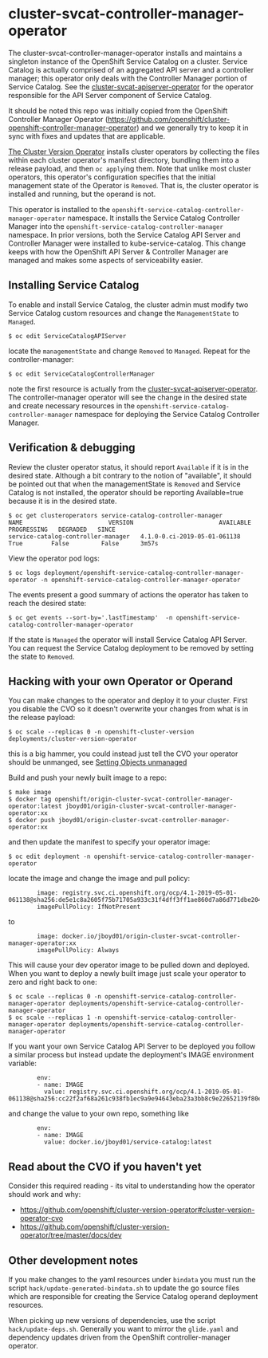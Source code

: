 # cluster-svcat-controller-manager-operator
The cluster-svcat-controller-manager-operator installs and maintains a singleton instance of the OpenShift Service Catalog on a cluster.  Service Catalog is actually comprised of an aggregated API server and a controller manager; this operator only deals with the Controller Manager portion of Service Catalog.  See the [cluster-svcat-apiserver-operator](https://github.com/openshift/cluster-svcat-apiserver-operator) for the operator responsible for the API Server component of Service Catalog.

It should be noted this repo was initially copied from the OpenShift Controller Manager Operator (https://github.com/openshift/cluster-openshift-controller-manager-operator) and we generally try to keep it in sync with fixes and updates that are applicable.

[The Cluster Version Operator](https://github.com/openshift/cluster-version-operator) installs cluster operators by collecting the files within each cluster operator's manifest directory, bundling them into a release payload, and then `oc apply`ing them.  Note that unlike most cluster operators, this operator's configuration specifies that the initial management state of the Operator is `Removed`.  That is, the cluster operator is installed and running, but the operand is not.

This operator is installed to the `openshift-service-catalog-controller-manager-operator` namespace.  It installs the Service Catalog Controller Manager into the `openshift-service-catalog-controller-manager` namespace.  In prior versions, both the Service Catalog API Server and Controller Manager were installed to kube-service-catalog.  This change keeps with how the OpenShift API Server & Controller Manager are managed and makes some aspects of serviceability easier.


## Installing Service Catalog
To enable and install Service Catalog, the cluster admin must modify two Service Catalog custom resources and change the `ManagementState` to `Managed`. 
```
$ oc edit ServiceCatalogAPIServer
```
locate the `managementState` and change `Removed` to `Managed`.  Repeat for the controller-manager:
```
$ oc edit ServiceCatalogControllerManager
```
note the first resource is actually from the [cluster-svcat-apiserver-operator](https://github.com/openshift/cluster-svcat-apiserver-operator).  The controller-manager operator will see the change in the desired state and create necessary resources in the `openshift-service-catalog-controller-manager` namespace for deploying the Service Catalog Controller Manager.


## Verification & debugging
Review the cluster operator status, it should report `Available` if it is in the desired state.  Although a bit contrary to the notion of "available", it should be pointed out that when the managementState is `Removed` and Service Catalog is not installed, the operator should be reporting Available=true because it is in the desired state.
```
$ oc get clusteroperators service-catalog-controller-manager
NAME                        VERSION                        AVAILABLE   PROGRESSING   DEGRADED   SINCE
service-catalog-controller-manager   4.1.0-0.ci-2019-05-01-061138   True        False         False      3m57s
```
View the operator pod logs:
```
$ oc logs deployment/openshift-service-catalog-controller-manager-operator -n openshift-service-catalog-controller-manager-operator
```
The events present a good summary of actions the operator has taken to reach the desired state:
```
$ oc get events --sort-by='.lastTimestamp'  -n openshift-service-catalog-controller-manager-operator
```

If the state is `Managed` the operator will install Service Catalog API Server.  You can request the Service Catalog deployment to be removed by setting the state to `Removed`.  

## Hacking with your own Operator or Operand
You can make changes to the operator and deploy it to your cluster.  First you disable the CVO so it doesn't overwrite your changes from what is in the release payload:
```
$ oc scale --replicas 0 -n openshift-cluster-version deployments/cluster-version-operator
```
this is a big hammer, you could instead just tell the CVO your operator should be unmanged, see [Setting Objects unmanaged](https://github.com/openshift/cluster-version-operator/blob/master/docs/dev/clusterversion.md#setting-objects-unmanaged)

Build and push your newly built image to a repo:
```
$ make image
$ docker tag openshift/origin-cluster-svcat-controller-manager-operator:latest jboyd01/origin-cluster-svcat-controller-manager-operator:xx
$ docker push jboyd01/origin-cluster-svcat-controller-manager-operator:xx
```
and then update the manifest to specify your operator  image:
```
$ oc edit deployment -n openshift-service-catalog-controller-manager-operator
```
locate the image and change the image and pull policy:
```
        image: registry.svc.ci.openshift.org/ocp/4.1-2019-05-01-061138@sha256:de5e1c8a2605f75b71705a933c31f4dff3ff1ae860d7a86d771dbe2043a4cea0
        imagePullPolicy: IfNotPresent
```
to
```
        image: docker.io/jboyd01/origin-cluster-svcat-controller-manager-operator:xx
        imagePullPolicy: Always
```
This will cause your dev operator image to be pulled down and deployed.  When you want to deploy a newly built image just scale your operator to zero and right back to one:
```
$ oc scale --replicas 0 -n openshift-service-catalog-controller-manager-operator deployments/openshift-service-catalog-controller-manager-operator
$ oc scale --replicas 1 -n openshift-service-catalog-controller-manager-operator deployments/openshift-service-catalog-controller-manager-operator
```

If you want your own Service Catalog API Server to be deployed you follow a similar process but instead update the deployment's IMAGE environment variable:
```
        env:
        - name: IMAGE
          value: registry.svc.ci.openshift.org/ocp/4.1-2019-05-01-061138@sha256:cc22f2af68a261c938fb1ec9a9e94643eba23a3bb8c9e22652139f80ee57681b
```
and change the value to your own repo, something like
```
        env:
        - name: IMAGE
          value: docker.io/jboyd01/service-catalog:latest
```
## Read about the CVO if you haven't yet
Consider this required reading - its vital to understanding how the operator should work and why:
* https://github.com/openshift/cluster-version-operator#cluster-version-operator-cvo
* https://github.com/openshift/cluster-version-operator/tree/master/docs/dev

## Other development notes
If you make changes to the yaml resources under `bindata` you must run the script `hack/update-generated-bindata.sh` to update the go source files which are responsible for creating the Service Catalog operand deployment resources.

When picking up new versions of dependencies, use the script `hack/update-deps.sh`.  Generally you want to mirror the `glide.yaml` and dependency updates driven from the OpenShift controller-manager operator.
